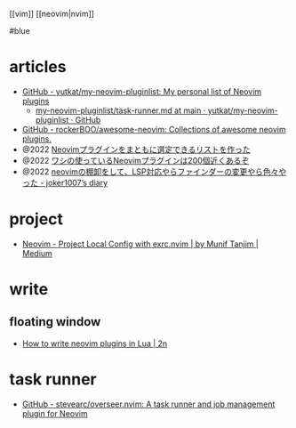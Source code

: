 [[vim]]
[[neovim|nvim]]

#blue

# articles
- [GitHub - yutkat/my-neovim-pluginlist: My personal list of Neovim plugins](https://github.com/yutkat/my-neovim-pluginlist)
	- [my-neovim-pluginlist/task-runner.md at main · yutkat/my-neovim-pluginlist · GitHub](https://github.com/yutkat/my-neovim-pluginlist/blob/main/task-runner.md)
- [GitHub - rockerBOO/awesome-neovim: Collections of awesome neovim plugins.](https://github.com/rockerBOO/awesome-neovim)
- @2022 [Neovimプラグインをまともに選定できるリストを作った](https://zenn.dev/yutakatay/articles/neovim-pluginlist)
- @2022 [ワシの使っているNeovimプラグインは200個近くあるぞ](https://zenn.dev/yutakatay/articles/neovim-plugins-2022)
- @2022 [neovimの棚卸をして、LSP対応やらファインダーの変更やら色々やった - joker1007’s diary](https://joker1007.hatenablog.com/entry/2022/09/03/172957)

# project
- [Neovim - Project Local Config with exrc.nvim | by Munif Tanjim | Medium](https://muniftanjim.medium.com/neovim-project-local-config-with-exrc-nvim-42ebcb859809)

# write
## floating window
- [How to write neovim plugins in Lua | 2n](https://www.2n.pl/blog/how-to-write-neovim-plugins-in-lua)

# task runner
- [GitHub - stevearc/overseer.nvim: A task runner and job management plugin for Neovim](https://github.com/stevearc/overseer.nvim)
